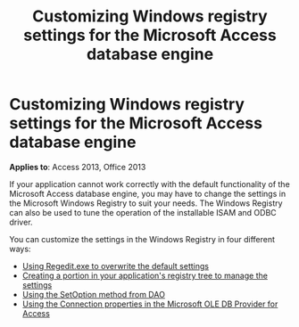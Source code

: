 ﻿---
title: Customizing Windows registry settings for the Microsoft Access database engine
TOCTitle: Customizing Windows registry settings for the Microsoft Access database engine
ms:assetid: ca7e958a-ea26-d67d-45b9-10aeb1eac96b
ms:mtpsurl: https://msdn.microsoft.com/library/Ff834346(v=office.15)
ms:contentKeyID: 48547690
ms.date: 09/18/2015
mtps_version: v=office.15
f1_keywords:
- acmain11.chm1032168
f1_categories:
- Office.Version=v15
---

# Customizing Windows registry settings for the Microsoft Access database engine

**Applies to**: Access 2013, Office 2013

If your application cannot work correctly with the default functionality of the Microsoft Access database engine, you may have to change the settings in the Microsoft Windows Registry to suit your needs. The Windows Registry can also be used to tune the operation of the installable ISAM and ODBC driver.

You can customize the settings in the Windows Registry in four different ways:

- [Using Regedit.exe to overwrite the default settings](https://docs.microsoft.com/office/vba/access/concepts/miscellaneous/using-regedit-exe-to-overwrite-the-default-settings)
- [Creating a portion in your application's registry tree to manage the settings](https://docs.microsoft.com/office/vba/access/concepts/miscellaneous/creating-a-portion-in-your-application-s-registry-tree-to-manage-the-settings)
- [Using the SetOption method from DAO](https://docs.microsoft.com/office/vba/access/concepts/miscellaneous/using-the-setoption-method-from-dao)
- [Using the Connection properties in the Microsoft OLE DB Provider for Access](https://docs.microsoft.com/office/vba/access/concepts/miscellaneous/using-the-connection-properties-in-the-microsoft-ole-db-provider-for-access)

